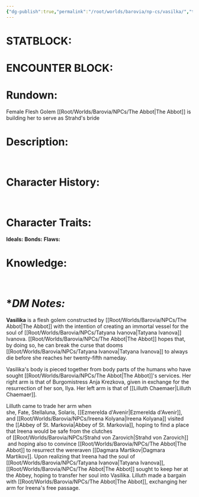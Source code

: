 ```yaml
---
{"dg-publish":true,"permalink":"/root/worlds/barovia/np-cs/vasilka/","tags":["Barovia"]}
---
```


# **STATBLOCK:** 

# **ENCOUNTER BLOCK:**

# **Rundown:**

Female Flesh Golem
[[Root/Worlds/Barovia/NPCs/The Abbot\|The Abbot]] is building her to serve as Strahd's bride
 
# **Description:**

 
# **Character History:**

 
# **Character Traits:** 

**Ideals:**
**Bonds:**
**Flaws:**

# **Knowledge:**
 

# **DM Notes:*
**Vasilika** is a flesh golem constructed by [[Root/Worlds/Barovia/NPCs/The Abbot\|The Abbot]] with the intention of creating an immortal vessel for the soul of [[Root/Worlds/Barovia/NPCs/Tatyana Ivanova\|Tatyana Ivanova]] Ivanova. [[Root/Worlds/Barovia/NPCs/The Abbot\|The Abbot]] hopes that, by doing so, he can break the curse that dooms [[Root/Worlds/Barovia/NPCs/Tatyana Ivanova\|Tatyana Ivanova]] to always die before she reaches her twenty-fifth nameday.

Vasilika's body is pieced together from body parts of the humans who have sought [[Root/Worlds/Barovia/NPCs/The Abbot\|The Abbot]]'s services. Her right arm is that of Burgomistress Anja Krezkova, given in exchange for the resurrection of her son, Ilya. Her left arm is that of [[Lilluth Chaemaer\|Lilluth Chaemaer]].

Lilluth came to trade her arm when she, Fate, Stellaluna, Solaris, [[Ezmerelda d'Avenir\|Ezmerelda d'Avenir]], and [[Root/Worlds/Barovia/NPCs/Ireena Kolyana\|Ireena Kolyana]] visited the [[Abbey of St. Markovia\|Abbey of St. Markovia]], hoping to find a place that Ireena would be safe from the clutches of [[Root/Worlds/Barovia/NPCs/Strahd von Zarovich\|Strahd von Zarovich]]  and hoping also to convince [[Root/Worlds/Barovia/NPCs/The Abbot\|The Abbot]] to resurrect the wereraven [[Dagmara Martikov\|Dagmara Martikov]]. Upon realizing that Ireena had the soul of [[Root/Worlds/Barovia/NPCs/Tatyana Ivanova\|Tatyana Ivanova]], [[Root/Worlds/Barovia/NPCs/The Abbot\|The Abbot]] sought to keep her at the Abbey, hoping to transfer her soul into Vasilika. Lilluth made a bargain with [[Root/Worlds/Barovia/NPCs/The Abbot\|The Abbot]], exchanging her arm for Ireena's free passage.